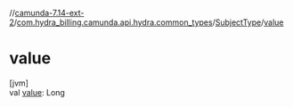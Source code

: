 //[camunda-7.14-ext-2](../../../index.md)/[com.hydra_billing.camunda.api.hydra.common_types](../index.md)/[SubjectType](index.md)/[value](value.md)

# value

[jvm]\
val [value](value.md): Long

